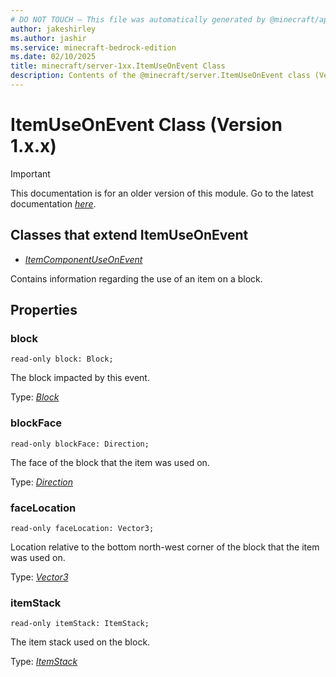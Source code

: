 ```yaml
---
# DO NOT TOUCH — This file was automatically generated by @minecraft/api-docs-generator, to report problems file an issue at https://github.com/Mojang/minecraft-scripting-libraries
author: jakeshirley
ms.author: jashir
ms.service: minecraft-bedrock-edition
ms.date: 02/10/2025
title: minecraft/server-1xx.ItemUseOnEvent Class
description: Contents of the @minecraft/server.ItemUseOnEvent class (Version 1.x.x).
---
```

# ItemUseOnEvent Class (Version 1.x.x)

> [!IMPORTANT]
> This documentation is for an older version of this module. Go to the latest documentation [*here*](../../../scriptapi/minecraft/server/ItemUseOnEvent.md).

## Classes that extend ItemUseOnEvent
- [*ItemComponentUseOnEvent*](ItemComponentUseOnEvent.md)

Contains information regarding the use of an item on a block.

## Properties

### **block**
`read-only block: Block;`

The block impacted by this event.

Type: [*Block*](Block.md)

### **blockFace**
`read-only blockFace: Direction;`

The face of the block that the item was used on.

Type: [*Direction*](Direction.md)

### **faceLocation**
`read-only faceLocation: Vector3;`

Location relative to the bottom north-west corner of the block that the item was used on.

Type: [*Vector3*](Vector3.md)

### **itemStack**
`read-only itemStack: ItemStack;`

The item stack used on the block.

Type: [*ItemStack*](ItemStack.md)
